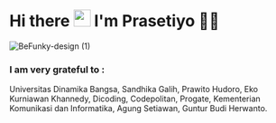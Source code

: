 # Hi there <img src="https://github.com/TheDudeThatCode/TheDudeThatCode/blob/master/Assets/Hi.gif" width="30px"> I'm Prasetiyo 🧑🏻
![BeFunky-design (1)](https://user-images.githubusercontent.com/84963363/134276614-10636217-a67a-45a6-bad4-c1eb33af1386.png)

### I am very grateful to :
Universitas Dinamika Bangsa, Sandhika Galih, Prawito Hudoro, Eko Kurniawan Khannedy, Dicoding, Codepolitan, Progate, Kementerian Komunikasi dan Informatika, Agung Setiawan, Guntur Budi Herwanto.
